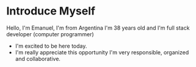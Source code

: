 # Introduce Myself

Hello, I'm Emanuel,
I'm from Argentina
I'm 38 years old and
I'm full stack developer (computer programmer)
- I'm excited to be here today.
- I'm really appreciate this opportunity
I'm very responsible, organized and collaborative.